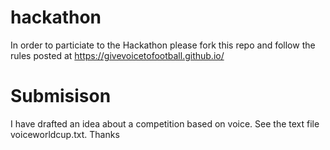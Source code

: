 # hackathon
In order to particiate to the Hackathon please fork this repo and follow the rules posted at https://givevoicetofootball.github.io/


# Submisison
I have drafted an idea about a competition based on voice. See the text file voiceworldcup.txt.
Thanks
